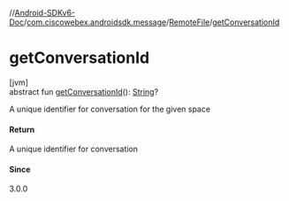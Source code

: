 //[Android-SDKv6-Doc](../../../index.md)/[com.ciscowebex.androidsdk.message](../index.md)/[RemoteFile](index.md)/[getConversationId](get-conversation-id.md)

# getConversationId

[jvm]\
abstract fun [getConversationId](get-conversation-id.md)(): [String](https://kotlinlang.org/api/latest/jvm/stdlib/kotlin/-string/index.html)?

A unique identifier for conversation for the given space

#### Return

A unique identifier for conversation

#### Since

3.0.0
